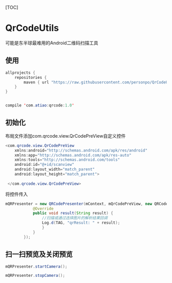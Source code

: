 [TOC]
# QrCodeUtils
可能是东半球最难用的Android二维码扫描工具

## 使用
```java
allprojects {
    repositories {
        maven { url "https://raw.githubusercontent.com/personpo/QrCodeUtils/master" }
    }
}


compile 'com.atiao:qrcode:1.0'
```

## 初始化
布局文件添加com.qrcode.view.QrCodePreView自定义控件
```java
<com.qrcode.view.QrCodePreView
    xmlns:android="http://schemas.android.com/apk/res/android"
    xmlns:app="http://schemas.android.com/apk/res-auto"
    xmlns:tools="http://schemas.android.com/tools"
    android:id="@+id/scanview"
    android:layout_width="match_parent"
    android:layout_height="match_parent">
    
 </com.qrcode.view.QrCodePreView>
```

将控件传入
```java
mQRPresenter = new QRCodePresenter(mContext, mQrCodePreView, new QRCodePresenter.QrCodeAnalysisListener() {
            @Override
            public void result(String result) {
                //扫描或通过选择图片的解析结果回调
                Log.d(TAG, "qrResult: " + result);
                } 
            }
        });
```

## 扫一扫预览及关闭预览
```java
mQRPresenter.startCamera();

mQRPresenter.stopCamera();
```
